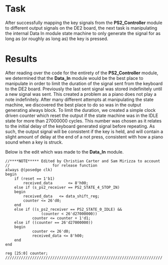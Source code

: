 # Task #

After successfully mapping the key signals from the **PS2\_Controller** module to different output signals on the DE2 board, the next task is manipulating the internal Data In module state machine to only generate the signal for as long as (or roughly as long as) the key is pressed.



# Results #

After reading over the code for the entirety of the **PS2\_Controller** module, we determined that the **Data\_In** module would be the best place to manipulate in order to limit the duration of the signal sent from the keyboard to the DE2 board.  Previously the last sent signal was stored indefinitely until a new signal was sent.  This created a problem as a piano does not play a note indefinitely.  After many different attempts at manipulating the state machine, we discovered the best place to do so was in the output generating always block.  To limit the duration, we created a simple clock driven counter which reset the output if the state machine was in the IDLE state for more than 27000000 cycles. This number was chosen as it relates to the initial delay of the keyboard generated signal before repeating. As such, the output signal will be consistent if the key is held, and will contain a slight amount of delay at the end of a not press, consistent with how a piano sound when a key is struck.

Below is the edit which was made to the **Data\_In** module.


```
//****NOTE***** Edited by Christian Carter and Sam Mirizza to account		
//					 for release function	
always @(posedge clk)
begin
	if (reset == 1'b1)
		received_data		<= 8'h00;
	else if (s_ps2_receiver == PS2_STATE_4_STOP_IN)
	begin
		received_data	<= data_shift_reg;
		counter <= 26'd0;
	end	
	else if ((s_ps2_receiver == PS2_STATE_0_IDLE) &&
				(counter < 26'd27000000))
			counter	<= counter + 1'd1;
	else if ((counter == 26'd27000000))
	begin
			counter <= 26'd0;										
			received_data <= 8'h00;								
	end
end

reg [25:0] counter;
//////////////////////////////////////////////////////////////////////
```